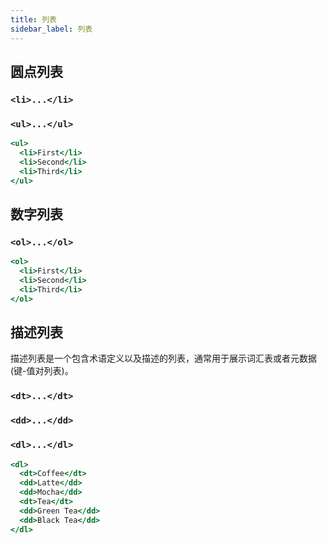 ```yaml
---
title: 列表
sidebar_label: 列表
---
```


## 圆点列表

### `<li>...</li>`

### `<ul>...</ul>`

```jsx live
<ul>
  <li>First</li>
  <li>Second</li>
  <li>Third</li>
</ul>
```

## 数字列表

### `<ol>...</ol>`

```jsx live
<ol>
  <li>First</li>
  <li>Second</li>
  <li>Third</li>
</ol>
```

## 描述列表

描述列表是一个包含术语定义以及描述的列表，通常用于展示词汇表或者元数据 (键-值对列表)。

### `<dt>...</dt>`

### `<dd>...</dd>`

### `<dl>...</dl>`

```jsx live
<dl>
  <dt>Coffee</dt>
  <dd>Latte</dd>
  <dd>Mocha</dd>
  <dt>Tea</dt>
  <dd>Green Tea</dd>
  <dd>Black Tea</dd>
</dl>
```
